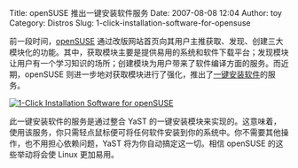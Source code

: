 Title: openSUSE 推出一键安装软件服务
Date: 2007-08-08 12:04
Author: toy
Category: Distros
Slug: 1-click-installation-software-for-opensuse

前一段时间，[openSUSE](http://www.opensuse.org/)
通过改版网站首页向其用户主推获取、发现、创建三大模块化的功能。其中，获取模块主要是提供易用的系统和软件下载平台；发现模块让用户有一个学习知识的场所；创建模块为用户带来了软件编译方面的服务。而近期，openSUSE
则进一步地对获取模块进行了强化，推出了[一键安装软件](http://software.opensuse.org/search)的服务。

[![1-Click Installation Software for
openSUSE](http://i.linuxtoy.org/i/2007/08/opensuse-1-click-install_s.png)](http://i.linuxtoy.org/i/2007/08/opensuse-1-click-install.png)

此一键安装软件的服务是通过整合 YaST
的一键安装模块来实现的。这意味着，使用该服务，你只需轻点鼠标便可将任何软件安装到你的系统中。你不需要其他操作，也不用担心依赖问题，YaST
将为你自动搞定这一切。相信 openSUSE 的这些举动将会使 Linux 更加易用。
